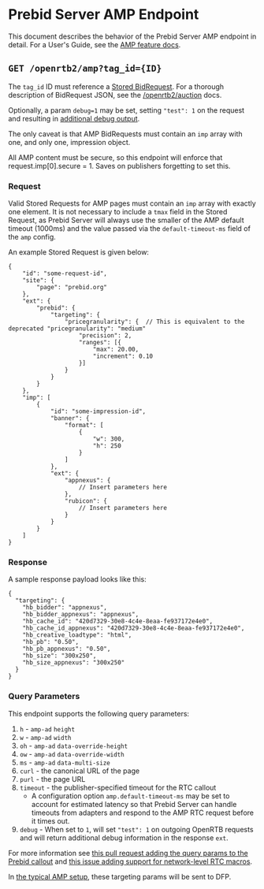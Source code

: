 # Prebid Server AMP Endpoint

This document describes the behavior of the Prebid Server AMP endpoint in detail.
For a User's Guide, see the [AMP feature docs](http://prebid.org/dev-docs/show-prebid-ads-on-amp-pages.html).

## `GET /openrtb2/amp?tag_id={ID}`

The `tag_id` ID must reference a [Stored BidRequest](../../developers/stored-requests.md#stored-bidrequests).
For a thorough description of BidRequest JSON, see the [/openrtb2/auction](./auction.md) docs.

Optionally, a param `debug=1` may be set, setting `"test": 1` on the request and resulting in [additional debug output](auction.md#debugging).

The only caveat is that AMP BidRequests must contain an `imp` array with one, and only one, impression object.

All AMP content must be secure, so this endpoint will enforce that request.imp[0].secure = 1. Saves on publishers forgetting to set this.

### Request

Valid Stored Requests for AMP pages must contain an `imp` array with exactly one element.  It is not necessary to include a `tmax` field in the Stored Request, as Prebid Server will always use the smaller of the AMP default timeout (1000ms) and the value passed via the `default-timeout-ms` field of the `amp` config.
 
An example Stored Request is given below:
 
 ```
 {
     "id": "some-request-id",
     "site": {
         "page": "prebid.org"
     },
     "ext": {
         "prebid": {
             "targeting": {
                 "pricegranularity": {  // This is equivalent to the deprecated "pricegranularity": "medium"
                     "precision": 2,
                     "ranges": [{
                         "max": 20.00,
                         "increment": 0.10
                     }]
                 }
             }
         }
     },
     "imp": [   
         {
             "id": "some-impression-id",
             "banner": {
                 "format": [
                     {
                         "w": 300,
                         "h": 250
                     }
                 ]
             },
             "ext": {
                 "appnexus": {
                     // Insert parameters here
                 },
                 "rubicon": {
                     // Insert parameters here
                 }
             }
         }
     ]
 }
 ```
 

### Response

A sample response payload looks like this:

```
{
  "targeting": {
    "hb_bidder": "appnexus",
    "hb_bidder_appnexus": "appnexus",
    "hb_cache_id": "420d7329-30e8-4c4e-8eaa-fe937172e4e0",
    "hb_cache_id_appnexus": "420d7329-30e8-4c4e-8eaa-fe937172e4e0",
    "hb_creative_loadtype": "html",
    "hb_pb": "0.50",
    "hb_pb_appnexus": "0.50",
    "hb_size": "300x250",
    "hb_size_appnexus": "300x250"
  }
}
```

### Query Parameters

This endpoint supports the following query parameters:

1. `h` - `amp-ad` `height`
2. `w` - `amp-ad` `width`
3. `oh` - `amp-ad` `data-override-height`
4. `ow` - `amp-ad` `data-override-width`
5. `ms` - `amp-ad` `data-multi-size`
6. `curl` - the canonical URL of the page
7. `purl` - the page URL
8. `timeout` - the publisher-specified timeout for the RTC callout
   - A configuration option `amp.default-timeout-ms` may be set to account for estimated latency so that Prebid Server can handle timeouts from adapters and respond to the AMP RTC request before it times out.
9. `debug` - When set to `1`, will set `"test": 1` on outgoing OpenRTB requests and will return additional debug information in the response `ext`.

For more information see [this pull request adding the query params to the Prebid callout](https://github.com/ampproject/amphtml/pull/14155) and [this issue adding support for network-level RTC macros](https://github.com/ampproject/amphtml/issues/12374).

In [the typical AMP setup](http://prebid.org/dev-docs/show-prebid-ads-on-amp-pages.html),
these targeting params will be sent to DFP.
